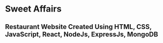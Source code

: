 # Sweet Affairs

## Restaurant Website Created Using HTML, CSS, JavaScript, React, NodeJs, ExpressJs, MongoDB

